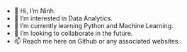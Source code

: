 - 👋 Hi, I’m Ninh.
- 👀 I’m interested in Data Analytics.
- 🌱 I’m currently learning Python and Machine Learning.
- 💞️ I’m looking to collaborate in the future.
- 📫 Reach me here on Github or any associated websites. 

<!---
ninh-nguyen01/ninh-nguyen01 is a ✨ special ✨ repository because its `README.md` (this file) appears on your GitHub profile.
You can click the Preview link to take a look at your changes.
--->
